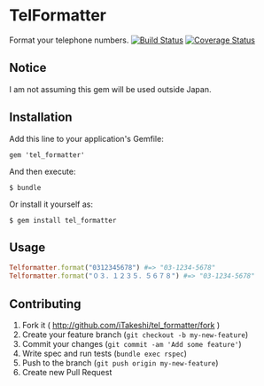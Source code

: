# TelFormatter

Format your telephone numbers.
[![Build Status](https://travis-ci.org/iTakeshi/tel_formatter.png?branch=master)](https://travis-ci.org/iTakeshi/tel_formatter)
[![Coverage Status](https://coveralls.io/repos/iTakeshi/tel_formatter/badge.png)](https://coveralls.io/r/iTakeshi/tel_formatter)

## Notice

I am not assuming this gem will be used outside Japan.

## Installation

Add this line to your application's Gemfile:

    gem 'tel_formatter'

And then execute:

    $ bundle

Or install it yourself as:

    $ gem install tel_formatter

## Usage

```ruby
Telformatter.format("0312345678") #=> "03-1234-5678"
Telformatter.format("０３．１２３５．５６７８") #=> "03-1234-5678"
```

## Contributing

1. Fork it ( http://github.com/iTakeshi/tel_formatter/fork )
2. Create your feature branch (`git checkout -b my-new-feature`)
3. Commit your changes (`git commit -am 'Add some feature'`)
4. Write spec and run tests (`bundle exec rspec`)
5. Push to the branch (`git push origin my-new-feature`)
6. Create new Pull Request
